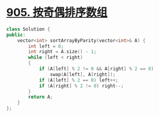 # [905. 按奇偶排序数组](https://leetcode-cn.com/problems/sort-array-by-parity/)

```cpp
class Solution {
public:
    vector<int> sortArrayByParity(vector<int>& A) {
        int left = 0;
        int right = A.size() - 1;
        while (left < right)
        {
            if (A[left] % 2 != 0 && A[right] % 2 == 0)
                swap(A[left], A[right]);
            if (A[left] % 2 == 0) left++;
            if (A[right] % 2 != 0) right--;
        }
        return A;
    }
};
```

